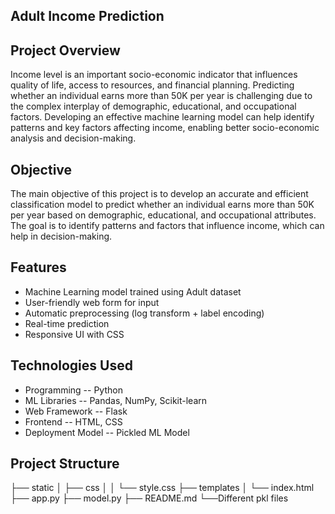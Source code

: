## Adult Income Prediction

## Project Overview

Income level is an important socio-economic indicator that influences quality of life, access to resources, and financial planning. Predicting whether an individual earns more than 50K per year is challenging due to the complex interplay of demographic, educational, and occupational factors. Developing an effective machine learning model can help identify patterns and key factors affecting income, enabling better socio-economic analysis and decision-making.

## Objective

The main objective of this project is to develop an accurate and efficient classification model to predict whether an individual earns more than 50K per year based on demographic, educational, and occupational attributes. The goal is to identify patterns and factors that influence income, which can help in decision-making.

## Features

* Machine Learning model trained using Adult dataset
* User-friendly web form for input
* Automatic preprocessing (log transform + label encoding)
* Real-time prediction
* Responsive UI with CSS

## Technologies Used

* Programming -- Python
* ML Libraries -- Pandas, NumPy, Scikit-learn
* Web Framework -- Flask
* Frontend -- HTML, CSS
* Deployment Model -- Pickled ML Model

## Project Structure
├── static
│   ├── css
│   │   └── style.css
├── templates
│   └── index.html
├── app.py
├── model.py
├── README.md
└──Different pkl files
